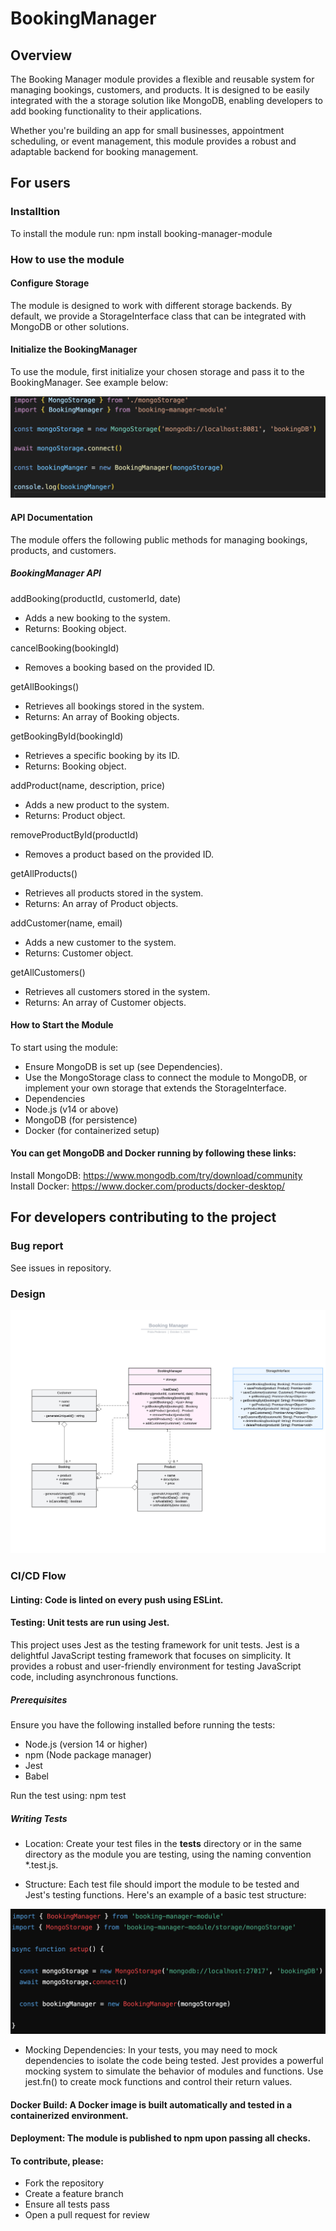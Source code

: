 # BookingManager

## Overview
The Booking Manager module provides a flexible and reusable system for managing bookings, customers, and products. It is designed to be easily integrated with the a storage solution like MongoDB, enabling developers to add booking functionality to their applications.

Whether you're building an app for small businesses, appointment scheduling, or event management, this module provides a robust and adaptable backend for booking management.

## For users

### Installtion

To install the module run:
npm install booking-manager-module

### How to use the module

#### Configure Storage
The module is designed to work with different storage backends. By default, we provide a StorageInterface class that can be integrated with MongoDB or other solutions.

#### Initialize the BookingManager
To use the module, first initialize your chosen storage and pass it to the BookingManager. See example below:

![Getting Started](./images/Screenshot%202024-10-01%20at%2016.42.28.png)

#### API Documentation
The module offers the following public methods for managing bookings, products, and customers.

##### BookingManager API

addBooking(productId, customerId, date)
- Adds a new booking to the system.
- Returns: Booking object.

cancelBooking(bookingId)
- Removes a booking based on the provided ID.

getAllBookings()
- Retrieves all bookings stored in the system.
- Returns: An array of Booking objects.

getBookingById(bookingId)
- Retrieves a specific booking by its ID.
- Returns: Booking object.

addProduct(name, description, price)
- Adds a new product to the system.
- Returns: Product object.

removeProductById(productId)
- Removes a product based on the provided ID.

getAllProducts()
- Retrieves all products stored in the system.
- Returns: An array of Product objects.

addCustomer(name, email)
- Adds a new customer to the system.
- Returns: Customer object.

getAllCustomers()
- Retrieves all customers stored in the system.
- Returns: An array of Customer objects.

#### How to Start the Module

To start using the module:

- Ensure MongoDB is set up (see Dependencies).
- Use the MongoStorage class to connect the module to MongoDB, or implement your own storage that extends the StorageInterface.
- Dependencies
- Node.js (v14 or above)
- MongoDB (for persistence)
- Docker (for containerized setup)

#### You can get MongoDB and Docker running by following these links:

Install MongoDB: https://www.mongodb.com/try/download/community
Install Docker: https://www.docker.com/products/docker-desktop/


## For developers contributing to the project

###  Bug report

See issues in repository. 

### Design
![Getting Started](./images/UML-klass%20(1).jpeg)
### CI/CD Flow
#### Linting: Code is linted on every push using ESLint.

#### Testing: Unit tests are run using Jest.

This project uses Jest as the testing framework for unit tests. Jest is a delightful JavaScript testing framework that focuses on simplicity. It provides a robust and user-friendly environment for testing JavaScript code, including asynchronous functions.

##### Prerequisites

Ensure you have the following installed before running the tests:

- Node.js (version 14 or higher)
- npm (Node package manager)
- Jest
- Babel

Run the test using: npm test

##### Writing Tests

- Location: Create your test files in the __tests__ directory or in the same directory as the module you are testing, using the naming convention *.test.js.

- Structure: Each test file should import the module to be tested and Jest's testing functions. Here's an example of a basic test structure:

![Getting Started](./images/scrnsht2.png)

- Mocking Dependencies: In your tests, you may need to mock dependencies to isolate the code being tested. Jest provides a powerful mocking system to simulate the behavior of modules and functions. Use jest.fn() to create mock functions and control their return values.

#### Docker Build: A Docker image is built automatically and tested in a containerized environment.

#### Deployment: The module is published to npm upon passing all checks.

#### To contribute, please:

- Fork the repository
- Create a feature branch
- Ensure all tests pass
- Open a pull request for review


